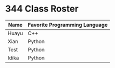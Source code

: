 # 344 Class Roster

| Name      | Favorite Programming Language |
|-----------|-------------------------------|
| Huayu     | C++                           |
| Xian      | Python                        |
| Test      | Python                        |
| Idika     | Python                        |


